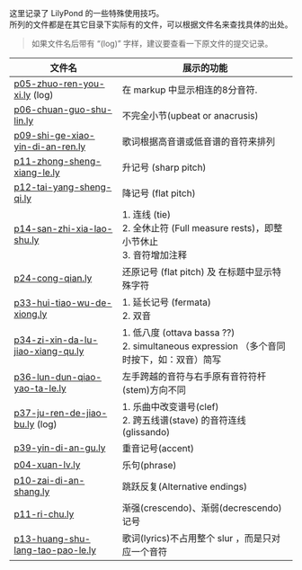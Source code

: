 这里记录了 LilyPond 的一些特殊使用技巧。</br>
所列的文件都是在其它目录下实际有的文件，可以根据文件名来查找具体的出处。

 > 如果文件名后带有 “(log)” 字样，建议要查看一下原文件的提交记录。

| 文件名 | 展示的功能 |
| ------ | ---------- |
| [p05-zhuo-ren-you-xi.ly](practice/John-Thompson/easiest-piano-course-2/p05-zhuo-ren-you-xi.ly) (log) | 在 markup 中显示相连的8分音符. |
| [p06-chuan-guo-shu-lin.ly](practice/John-Thompson/easiest-piano-course-2/p06-chuan-guo-shu-lin.ly) | 不完全小节(upbeat or anacrusis) |
| [p09-shi-ge-xiao-yin-di-an-ren.ly](practice/John-Thompson/easiest-piano-course-2/p09-shi-ge-xiao-yin-di-an-ren.ly) | 歌词根据高音谱或低音谱的音符来排列 |
| [p11-zhong-sheng-xiang-le.ly](practice/John-Thompson/easiest-piano-course-2/p11-zhong-sheng-xiang-le.ly) | 升记号 (sharp pitch) |
| [p12-tai-yang-sheng-qi.ly](practice/John-Thompson/easiest-piano-course-2/p12-tai-yang-sheng-qi.ly) | 降记号 (flat pitch) |
| [p14-san-zhi-xia-lao-shu.ly](practice/John-Thompson/easiest-piano-course-2/p14-san-zhi-xia-lao-shu.ly) | 1. 连线 (tie)<br> 2. 全休止符 (Full measure rests)，即整小节休止<br> 3. 音符增加注释 |
| [p24-cong-qian.ly](practice/John-Thompson/easiest-piano-course-2/p24-cong-qian.ly) | 还原记号 (flat pitch) 及 在标题中显示特殊字符|
| [p33-hui-tiao-wu-de-xiong.ly](practice/John-Thompson/easiest-piano-course-2/p33-hui-tiao-wu-de-xiong.ly) | 1. 延长记号 (fermata)<br> 2. 双音 |
| [p34-zi-xin-da-lu-jiao-xiang-qu.ly](practice/John-Thompson/easiest-piano-course-2/p34-zi-xin-da-lu-jiao-xiang-qu.ly) | 1. 低八度 (ottava bassa ??)<br> 2. simultaneous expression （多个音同时按下，如：双音）简写 |
| [p36-lun-dun-qiao-yao-ta-le.ly](practice/John-Thompson/easiest-piano-course-2/p36-lun-dun-qiao-yao-ta-le.ly) | 左手跨越的音符与右手原有音符符杆(stem)方向不同  |
| [p37-ju-ren-de-jiao-bu.ly](practice/John-Thompson/easiest-piano-course-2/p37-ju-ren-de-jiao-bu.ly)  (log) | 1. 乐曲中改变谱号(clef) <br> 2. 跨五线谱(stave) 的音符连线(glissando) |
| [p39-yin-di-an-gu.ly](practice/John-Thompson/easiest-piano-course-2/p39-yin-di-an-gu.ly) | 重音记号(accent) |
| [p04-xuan-lv.ly](practice/John-Thompson/easiest-piano-course-3/p04-xuan-lv.ly) | 乐句(phrase) |
| [p10-zai-di-an-shang.ly](practice/John-Thompson/easiest-piano-course-3/p10-zai-di-an-shang.ly) | 跳跃反复(Alternative endings) |
| [p11-ri-chu.ly](practice/John-Thompson/easiest-piano-course-3/p11-ri-chu.ly) | 渐强(crescendo)、渐弱(decrescendo) 记号 |
| [p13-huang-shu-lang-tao-pao-le.ly](practice/John-Thompson/easiest-piano-course-3/p13-huang-shu-lang-tao-pao-le.ly) | 歌词(lyrics)不占用整个 slur ，而是只对应一个音符 |
